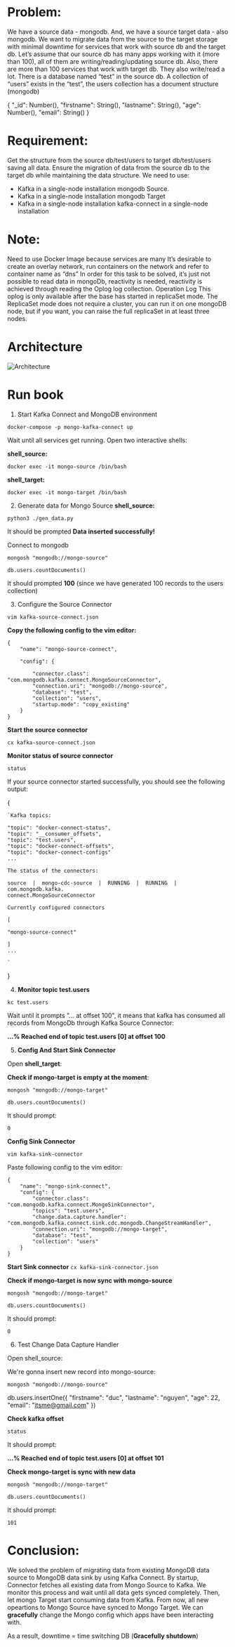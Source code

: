 # Problem:

We have a source data - mongodb. And, we have a source target data - also mongodb.
We want to migrate data from the source to the target storage with minimal downtime for services that work with source db and the target db.
Let’s assume that our source db has many apps working with it (more than 100), all of them are writing/reading/updating source db.
Also, there are more than 100 services that work with target db. They also write/read a lot.
There is a database named “test” in the source db. A collection of “users” exists in the “test”, the users collection has a document structure (mongodb)

{
  "_id": Number(),
  "firstname": String(),
  "lastname": String(),
  "age": Number(),
  "email": String()
}

# Requirement:
Get the structure from the source db/test/users to target db/test/users saving all data.
Ensure the migration of data from the source db to the target db while maintaining the data structure.
We need to use:
+ Kafka in a single-node installation mongodb Source.
+ Kafka in a single-node installation mongodb Target
+ Kafka in a single-node installation kafka-connect in a single-node installation

# Note:
Need to use Docker Image because services are many
It’s desirable to create an overlay network, run containers on the network and refer to container name as “dns”
In order for this task to be solved, it’s just not possible to read data in mongoDb, reactivity is needed, reactivity is achieved through reading the Oplog log collection.
Operation Log This oplog is only available after the base has started in replicaSet mode. The ReplicaSet mode does not require a cluster, you can run it on one mongoDB node, but if you want, you can raise the full replicaSet in at least three nodes.

# Architecture
![Architecture](./architecture.jpg "Kafka Connect")
# Run book

1. Start Kafka Connect and MongoDB environment

`docker-compose -p mongo-kafka-connect up`

Wait until all services get running. Open two interactive shells:

**shell_source:**

`docker exec -it mongo-source /bin/bash`


**shell_target:**

`docker exec -it mongo-target /bin/bash`


2. Generate data for Mongo Source
**shell_source:**

`python3 ./gen_data.py`

It should be prompted **Data inserted successfully!**


Connect to mongodb

`mongosh "mongodb://mongo-source"`

`db.users.countDocuments()`

It should prompted **100** (since we have generated 100 records to the users collection)


3. Configure the Source Connector

`vim kafka-source-connect.json`

**Copy the following config to the vim editor:**

    {
        "name": "mongo-source-connect",

        "config": {

            "connector.class": "com.mongodb.kafka.connect.MongoSourceConnector",
            "connection.uri": "mongodb://mongo-source",
            "database": "test",
            "collection": "users",
            "startup.mode": "copy_existing"
        }
    }

**Start the source connector**

`cx kafka-source-connect.json`

**Monitor status of source connector**

`status`

If your source connector started successfully, you should see the following output:

{

    `Kafka topics:

    "topic": "docker-connect-status",
    "topic": "__consumer_offsets",
    "topic": "test.users",
    "topic": "docker-connect-offsets",
    "topic": "docker-connect-configs"
    ...

    The status of the connectors:

    source  |  mongo-cdc-source  |  RUNNING  |  RUNNING  |  com.mongodb.kafka.
    connect.MongoSourceConnector

    Currently configured connectors

    [

    "mongo-source-connect"

    ]
    ...

    `
}

4. **Monitor topic test.users**

`kc test.users`

Wait until it prompts "... at offset 100", it means that kafka has consumed all records from MongoDb through Kafka Source Connector:

**...% Reached end of topic test.users [0] at offset 100**


5. **Config And Start Sink Connector**

Open **shell_target**:

**Check if mongo-target is empty at the moment**:

`mongosh "mongodb://mongo-target"`

`db.users.countDocuments()`

It should prompt:

`0`

**Config Sink Connector**

`vim kafka-sink-connector`

Paste following config to the vim editor:


    {
        "name": "mongo-sink-connect",
        "config": {
            "connector.class": "com.mongodb.kafka.connect.MongoSinkConnector",
            "topics": "test.users",
            "change.data.capture.handler": "com.mongodb.kafka.connect.sink.cdc.mongodb.ChangeStreamHandler",
            "connection.uri": "mongodb://mongo-target",
            "database": "test",
            "collection": "users"
        }
    }


**Start Sink connector**
`cx kafka-sink-connector.json`

**Check if mongo-target is now sync with mongo-source**

`mongosh "mongodb://mongo-target"`

`db.users.countDocuments()`

It should prompt:

`0`

6. Test Change Data Capture Handler

Open shell_source:

We're gonna insert new record into mongo-source:


`mongosh "mongodb://mongo-source"`

db.users.insertOne({
  "firstname": "duc",
  "lastname": "nguyen",
  "age": 22,
  "email": "itsme@gmail.com"
})

**Check kafka offset**

`status`

It should prompt:

**...% Reached end of topic test.users [0] at offset 101**

**Check mongo-target is sync with new data**

`mongosh "mongodb://mongo-target"`

`db.users.countDocuments()`

It should prompt:

`101`


# Conclusion:

We solved the problem of migrating data from existing MongoDB data source to MongoDB data sink by using Kafka Connect.
By startup, Connector fetches all existing data from Mongo Source to Kafka. We monitor this process and wait until all data gets synced completely.
Then, let mongo Target start consuming data from Kafka. From now, all new opeartions to Mongo Source have synced to Mongo Target. We can **gracefully** change the Mongo config which apps have been interacting with.

As a result, downtime = time switching DB (**Gracefully shutdown**)
